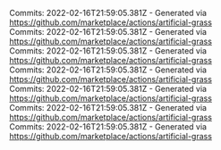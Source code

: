 Commits: 2022-02-16T21:59:05.381Z - Generated via https://github.com/marketplace/actions/artificial-grass
<br>
Commits: 2022-02-16T21:59:05.381Z - Generated via https://github.com/marketplace/actions/artificial-grass
<br>
Commits: 2022-02-16T21:59:05.381Z - Generated via https://github.com/marketplace/actions/artificial-grass
<br>
Commits: 2022-02-16T21:59:05.381Z - Generated via https://github.com/marketplace/actions/artificial-grass
<br>
Commits: 2022-02-16T21:59:05.381Z - Generated via https://github.com/marketplace/actions/artificial-grass
<br>
Commits: 2022-02-16T21:59:05.381Z - Generated via https://github.com/marketplace/actions/artificial-grass
<br>
Commits: 2022-02-16T21:59:05.381Z - Generated via https://github.com/marketplace/actions/artificial-grass
<br>
